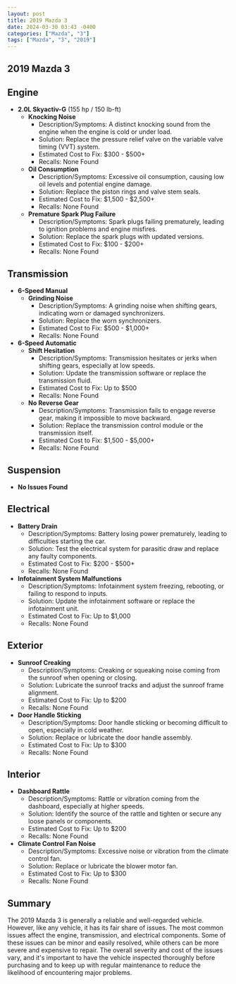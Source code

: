 ```yaml
---
layout: post
title: 2019 Mazda 3
date: 2024-03-30 03:43 -0400
categories: ["Mazda", "3"]
tags: ["Mazda", "3", "2019"]
---
```

## 2019 Mazda 3

## Engine
- **2.0L Skyactiv-G** (155 hp / 150 lb-ft)
  - **Knocking Noise**
    - Description/Symptoms: A distinct knocking sound from the engine when the engine is cold or under load.
    - Solution: Replace the pressure relief valve on the variable valve timing (VVT) system.
    - Estimated Cost to Fix: $300 - $500+
    - Recalls: None Found
  - **Oil Consumption**
    - Description/Symptoms: Excessive oil consumption, causing low oil levels and potential engine damage.
    - Solution: Replace the piston rings and valve stem seals.
    - Estimated Cost to Fix: $1,500 - $2,500+
    - Recalls: None Found
  - **Premature Spark Plug Failure**
    - Description/Symptoms: Spark plugs failing prematurely, leading to ignition problems and engine misfires.
    - Solution: Replace the spark plugs with updated versions.
    - Estimated Cost to Fix: $100 - $200+
    - Recalls: None Found

## Transmission
- **6-Speed Manual**
  - **Grinding Noise**
    - Description/Symptoms: A grinding noise when shifting gears, indicating worn or damaged synchronizers.
    - Solution: Replace the worn synchronizers.
    - Estimated Cost to Fix: $500 - $1,000+
    - Recalls: None Found
- **6-Speed Automatic**
  - **Shift Hesitation**
    - Description/Symptoms: Transmission hesitates or jerks when shifting gears, especially at low speeds.
    - Solution: Update the transmission software or replace the transmission fluid.
    - Estimated Cost to Fix: Up to $500
    - Recalls: None Found
  - **No Reverse Gear**
    - Description/Symptoms: Transmission fails to engage reverse gear, making it impossible to move backward.
    - Solution: Replace the transmission control module or the transmission itself.
    - Estimated Cost to Fix: $1,500 - $5,000+
    - Recalls: None Found

## Suspension
- **No Issues Found**

## Electrical
- **Battery Drain**
    - Description/Symptoms: Battery losing power prematurely, leading to difficulties starting the car.
    - Solution: Test the electrical system for parasitic draw and replace any faulty components.
    - Estimated Cost to Fix: $200 - $500+
    - Recalls: None Found
- **Infotainment System Malfunctions**
    - Description/Symptoms: Infotainment system freezing, rebooting, or failing to respond to inputs.
    - Solution: Update the infotainment software or replace the infotainment unit.
    - Estimated Cost to Fix: Up to $1,000
    - Recalls: None Found

## Exterior
- **Sunroof Creaking**
    - Description/Symptoms: Creaking or squeaking noise coming from the sunroof when opening or closing.
    - Solution: Lubricate the sunroof tracks and adjust the sunroof frame alignment.
    - Estimated Cost to Fix: Up to $200
    - Recalls: None Found
- **Door Handle Sticking**
    - Description/Symptoms: Door handle sticking or becoming difficult to open, especially in cold weather.
    - Solution: Replace or lubricate the door handle assembly.
    - Estimated Cost to Fix: Up to $300
    - Recalls: None Found

## Interior
- **Dashboard Rattle**
    - Description/Symptoms: Rattle or vibration coming from the dashboard, especially at higher speeds.
    - Solution: Identify the source of the rattle and tighten or secure any loose panels or components.
    - Estimated Cost to Fix: Up to $200
    - Recalls: None Found
- **Climate Control Fan Noise**
    - Description/Symptoms: Excessive noise or vibration from the climate control fan.
    - Solution: Replace or lubricate the blower motor fan.
    - Estimated Cost to Fix: Up to $300
    - Recalls: None Found

## Summary

The 2019 Mazda 3 is generally a reliable and well-regarded vehicle. However, like any vehicle, it has its fair share of issues. The most common issues affect the engine, transmission, and electrical components. Some of these issues can be minor and easily resolved, while others can be more severe and expensive to repair. The overall severity and cost of the issues vary, and it's important to have the vehicle inspected thoroughly before purchasing and to keep up with regular maintenance to reduce the likelihood of encountering major problems.
